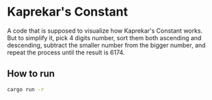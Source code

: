# Kaprekar's Constant

A code that is supposed to visualize how Kaprekar's Constant works.  
But to simplify it, pick 4 digits number, sort them both ascending and descending, subtract the smaller number from the bigger number, and repeat the process until the result is 6174.

## How to run

```bash
cargo run -r
```
